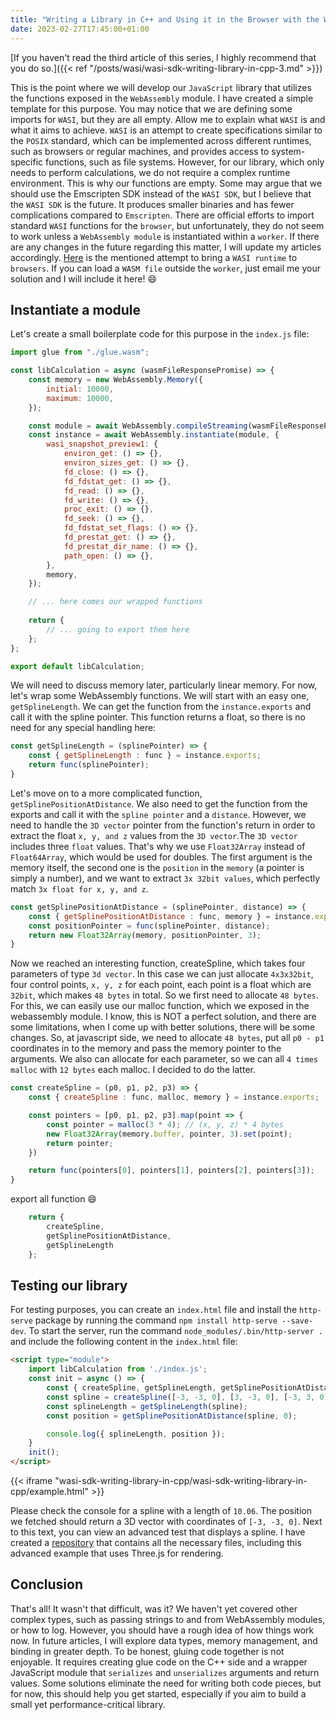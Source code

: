 ```yaml
---
title: "Writing a Library in C++ and Using it in the Browser with the WASI SDK - JavaScript module"
date: 2023-02-27T17:45:00+01:00
---
```

[If you haven't read the third article of this series, I highly recommend that you do so.]({{< ref "/posts/wasi/wasi-sdk-writing-library-in-cpp-3.md" >}})

This is the point where we will develop our ``JavaScript`` library that utilizes the functions exposed in the ``WebAssembly`` module. I have created a simple template for this purpose. You may notice that we are defining some imports for ``WASI``, but they are all empty. Allow me to explain what ``WASI`` is and what it aims to achieve. ``WASI`` is an attempt to create specifications similar to the ``POSIX`` standard, which can be implemented across different runtimes, such as browsers or regular machines, and provides access to system-specific functions, such as file systems. However, for our library, which only needs to perform calculations, we do not require a complex runtime environment. This is why our functions are empty. Some may argue that we should use the Emscripten SDK instead of the ``WASI SDK``, but I believe that the ``WASI SDK`` is the future. It produces smaller binaries and has fewer complications compared to ``Emscripten``. There are official efforts to import standard ``WASI`` functions for the ``browser``, but unfortunately, they do not seem to work unless a ``WebAssembly module`` is instantiated within a ``worker``. If there are any changes in the future regarding this matter, I will update my articles accordingly. [Here](https://github.com/wasmerio/wasmer-js) is the mentioned attempt to bring a ``WASI runtime`` to ``browsers``. If you can load a ``WASM file`` outside the ``worker``, just email me your solution and I will include it here! :smile:

## Instantiate a module

Let's create a small boilerplate code for this purpose in the ``index.js`` file:

```javascript
import glue from "./glue.wasm";

const libCalculation = async (wasmFileResponsePromise) => {
    const memory = new WebAssembly.Memory({
        initial: 10000,
        maximum: 10000,
    });

    const module = await WebAssembly.compileStreaming(wasmFileResponsePromise);
    const instance = await WebAssembly.instantiate(module, {
        wasi_snapshot_preview1: {
            environ_get: () => {},
            environ_sizes_get: () => {},
            fd_close: () => {},
            fd_fdstat_get: () => {},
            fd_read: () => {},
            fd_write: () => {},
            proc_exit: () => {},
            fd_seek: () => {},
            fd_fdstat_set_flags: () => {},
            fd_prestat_get: () => {},
            fd_prestat_dir_name: () => {},
            path_open: () => {},
        },
        memory,
    });

    // ... here comes our wrapped functions
    
    return {
        // ... going to export them here
    };
};

export default libCalculation;
```

We will need to discuss memory later, particularly linear memory. For now, let's wrap some WebAssembly functions. We will start with an easy one, ``getSplineLength``. We can get the function from the ``instance.exports`` and call it with the spline pointer. This function returns a float, so there is no need for any special handling here:

```javascript
const getSplineLength = (splinePointer) => {
    const { getSplineLength : func } = instance.exports;
    return func(splinePointer);
}
```

Let's move on to a more complicated function, ``getSplinePositionAtDistance``. We also need to get the function from the exports and call it with the ``spline pointer`` and a ``distance``. However, we need to handle the ``3D vector`` pointer from the function's return in order to extract the float ``x, y, and z`` values from the ``3D vector``.The ``3D vector`` includes three ``float`` values. That's why we use ``Float32Array`` instead of ``Float64Array``, which would be used for doubles. The first argument is the memory itself, the second one is the ``position`` in the ``memory`` (a pointer is simply a number), and we want to extract ``3x 32bit values``, which perfectly match ``3x float for x, y, and z``.

```javascript
const getSplinePositionAtDistance = (splinePointer, distance) => {
    const { getSplinePositionAtDistance : func, memory } = instance.exports;
    const positionPointer = func(splinePointer, distance);
    return new Float32Array(memory, positionPointer, 3);
}
```

Now we reached an interesting function, createSpline, which takes four parameters of type ``3d vector``. In this case we can just allocate ``4x3x32bit``, four control points, ``x, y, z`` for each point, each point is a float which are ``32bit``, which makes ``48 bytes`` in total. So we first need to allocate ``48 bytes``. For this, we can easily use our malloc function, which we exposed in the webassembly module. I know, this is NOT a perfect solution, and there are some limitations, when I come up with better solutions, there will be some changes. So, at javascript side, we need to allocate ``48 bytes``, put all ``p0 - p1`` coordinates in to the memory and pass the memory pointer to the arguments. We also can allocate for each parameter, so we can all ``4 times malloc`` with ``12 bytes`` each malloc. I decided to do the latter.

```javascript
const createSpline = (p0, p1, p2, p3) => {
    const { createSpline : func, malloc, memory } = instance.exports;

    const pointers = [p0, p1, p2, p3].map(point => {
        const pointer = malloc(3 * 4); // (x, y, z) * 4 bytes
        new Float32Array(memory.buffer, pointer, 3).set(point);
        return pointer;
    })

    return func(pointers[0], pointers[1], pointers[2], pointers[3]);
}
```
export all function :smile:

```javascript
    return {
        createSpline,
        getSplinePositionAtDistance,
        getSplineLength
    };
```

## Testing our library

For testing purposes, you can create an ``index.html`` file and install the ``http-serve`` package by running the command ``npm install http-serve --save-dev``. To start the server, run the command ``node_modules/.bin/http-server .`` and include the following content in the ``index.html`` file:

```html
<script type="module">
    import libCalculation from './index.js';
    const init = async () => {
        const { createSpline, getSplineLength, getSplinePositionAtDistance } = await libCalculation(fetch("glue.wasm"));
        const spline = createSpline([-3, -3, 0], [3, -3, 0], [-3, 3, 0], [3, 3, 0]);
        const splineLength = getSplineLength(spline);
        const position = getSplinePositionAtDistance(spline, 0);

        console.log({ splineLength, position });
    }
    init();
</script>
```

{{< iframe "wasi-sdk-writing-library-in-cpp/wasi-sdk-writing-library-in-cpp/example.html" >}}

Please check the console for a spline with a length of ``10.06``. The position we fetched should return a 3D vector with coordinates of ``[-3, -3, 0]``.
Next to this text, you can view an advanced test that displays a spline. I have created a [repository](https://github.com/geforcefan/wasi-sdk-writing-library-in-cpp) that contains all the necessary files, including this advanced example that uses Three.js for rendering.

## Conclusion
That's all! It wasn't that difficult, was it? We haven't yet covered other complex types, such as passing strings to and from WebAssembly modules, or how to log. However, you should have a rough idea of how things work now. In future articles, I will explore data types, memory management, and binding in greater depth. To be honest, gluing code together is not enjoyable. It requires creating glue code on the C++ side and a wrapper JavaScript module that ``serializes`` and ``unserializes`` arguments and return values. Some solutions eliminate the need for writing both code pieces, but for now, this should help you get started, especially if you aim to build a small yet performance-critical library.